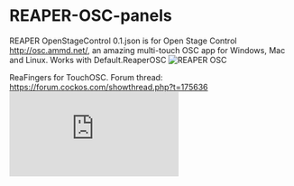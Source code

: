 # REAPER-OSC-panels

REAPER OpenStageControl 0.1.json is for Open Stage Control http://osc.ammd.net/, an amazing multi-touch OSC app for Windows, Mac and Linux. Works with Default.ReaperOSC
![REAPER OSC](https://github.com/ThrashJazzAssassin/REAPER-OSC-panels/blob/master/REAPER%20OpenStageControl%200.1.png)


ReaFingers for TouchOSC. Forum thread: https://forum.cockos.com/showthread.php?t=175636
![REAPER OSC](http://forum.cockos.com/attachment.php?attachmentid=27861&stc=1&d=1460729145)
